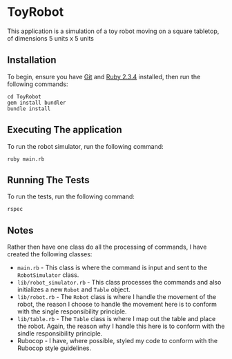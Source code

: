 # ToyRobot
This application is a simulation of a toy robot moving on a square tabletop, of dimensions 5 units x 5 units
## Installation
To begin, ensure you have [Git](https://git-scm.com/downloads) and [Ruby 2.3.4](https://www.ruby-lang.org/en/downloads/) installed, then run the following commands:
```git clone git@github.com:hin101/ToyRobot.git
cd ToyRobot
gem install bundler
bundle install
```
## Executing The application
To run the robot simulator, run the following command:
```
ruby main.rb
```
## Running The Tests
To run the tests, run the following command:
```
rspec
```
## Notes
Rather then have one class do all the processing of commands, I have created the following classes:

* `main.rb` - This class is where the command is input and sent to the `RobotSimulator` class.
* `lib/robot_simulator.rb` - This class processes the commands and also initializes a new `Robot` and `Table` object.
* `lib/robot.rb` - The `Robot` class is where I handle the movement of the robot, the reason I choose to handle the movement here is to conform with the single responsibility principle.
* `lib/table.rb` - The `Table` class is where I map out the table and place the robot. Again, the reason why I handle this here is to conform with the sindle responsibility principle.
* Rubocop - I have, where possible, styled my code to conform with the Rubocop style guidelines.
